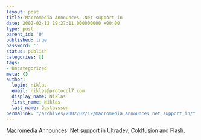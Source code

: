 ```yaml
---
layout: post
title: Macromedia Announces .Net support in
date: 2002-02-12 19:27:11.000000000 +00:00
type: post
parent_id: '0'
published: true
password: ''
status: publish
categories: []
tags:
- Uncategorized
meta: {}
author:
  login: niklas
  email: niklas@protocol7.com
  display_name: Niklas
  first_name: Niklas
  last_name: Gustavsson
permalink: "/archives/2002/02/12/macromedia_announces_net_support_in/"
---
```

[Macromedia Announces](http://www.macromedia.com/macromedia/proom/pr/2002/dotnet_framework.html) .Net support in Ultradev, Coldfusion and Flash.

